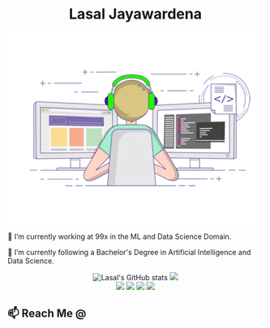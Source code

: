 <p align="center">
  <h1 align="center"> Lasal Jayawardena  </h1>
</p>

<p align="center">
  <img src="stats.gif"/>
</p>

<div style="dislay:flex; flex-direction:column">


🔭 I’m currently working at 99x in the ML and Data Science Domain.

🌱 I’m currently following a Bachelor's Degree in Artificial Intelligence and Data Science.



<div align="center">
  <image alt="Lasal's GitHub stats" src="https://github-readme-stats.vercel.app/api?username=LasalJayawardena&show_icons=true&theme=dark&count_private=true"/>
  <img src="https://github-readme-streak-stats.herokuapp.com/?user=LasalJayawardena&theme=dark"/>
  <br>
  <img height="180em" src="https://github-profile-summary-cards.vercel.app/api/cards/profile-details?username=LasalJayawardena&theme=github_dark" />
  <img height="180em" src="https://github-profile-summary-cards.vercel.app/api/cards/repos-per-language?username=LasalJayawardena&theme=github_dark"  />
  <img height="180em" src="https://github-profile-summary-cards.vercel.app/api/cards/most-commit-language?username=LasalJayawardena&theme=github_dark"  />
  <img height="180em" src="https://github-profile-summary-cards.vercel.app/api/cards/productive-time?username=LasalJayawardena&theme=github_dark" />
</div>

## 📫 Reach Me @

<p align="center">
 <a href="https://www.linkedin.com/in/lasal-jayawardena/">
  </img src="https://img.shields.io/badge/connect-%230077B5.svg?&style=for-the-badge&logo=linkedin&logoColor=white" />
 </a>
 <a href="https://www.kaggle.com/lasaljaywardena">
  </img src="https://img.shields.io/badge/follow-%230077B5.svg?&style=for-the-badge&logo=kaggle&logoColor=green" />
 </a> 
 <a href="mailto:lasaljayawardena@icloud.com">
  </img src="https://img.shields.io/badge/email-%23C14438.svg?&style=for-the-badge&logo=Gmail&logoColor=white" />
 </a>
</p>


